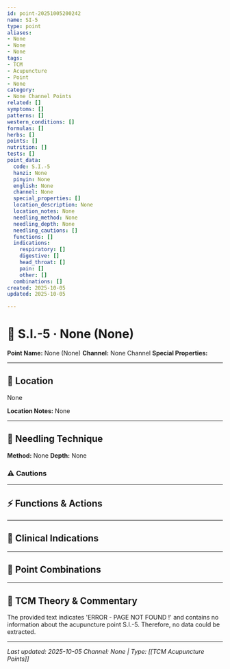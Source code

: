 ```yaml
---
id: point-20251005200242
name: SI-5
type: point
aliases:
- None
- None
- None
tags:
- TCM
- Acupuncture
- Point
- None
category:
- None Channel Points
related: []
symptoms: []
patterns: []
western_conditions: []
formulas: []
herbs: []
points: []
nutrition: []
tests: []
point_data:
  code: S.I.-5
  hanzi: None
  pinyin: None
  english: None
  channel: None
  special_properties: []
  location_description: None
  location_notes: None
  needling_method: None
  needling_depth: None
  needling_cautions: []
  functions: []
  indications:
    respiratory: []
    digestive: []
    head_throat: []
    pain: []
    other: []
  combinations: []
created: 2025-10-05
updated: 2025-10-05

---
```


# 📍 S.I.-5 · None (None)

**Point Name:** None (None)
**Channel:** None Channel
**Special Properties:** 

---

## 📍 Location

None

**Location Notes:**
None

---

## 🔧 Needling Technique

**Method:** None
**Depth:** None

### ⚠️ Cautions

---

## ⚡ Functions & Actions

---

## 🎯 Clinical Indications

---

## 🔗 Point Combinations

---

## 🧬 TCM Theory & Commentary

The provided text indicates 'ERROR - PAGE NOT FOUND !' and contains no information about the acupuncture point S.I.-5. Therefore, no data could be extracted.

---

*Last updated: 2025-10-05*
*Channel: None | Type: [[TCM Acupuncture Points]]*
